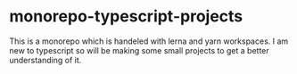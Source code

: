 # monorepo-typescript-projects
This is a monorepo which is handeled with lerna and yarn workspaces. I am new to typescript so will be making some small projects to get a better understanding of it.
